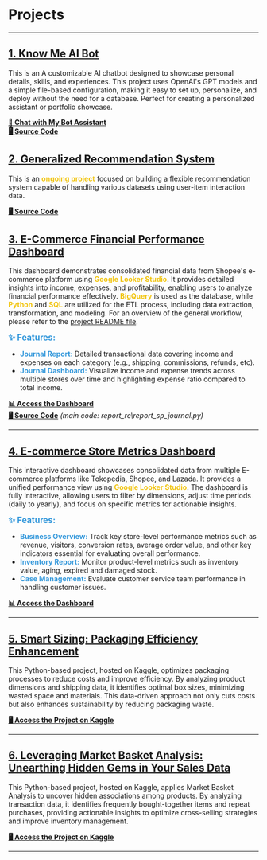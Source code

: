 # Projects
---

## <a href="https://github.com/anggoletomi/know-me-ai-bot" target="_blank">1. Know Me AI Bot</a>
This is an A customizable AI chatbot designed to showcase personal details, skills, and experiences. This project uses OpenAI's GPT models and a simple file-based configuration, making it easy to set up, personalize, and deploy without the need for a database. Perfect for creating a personalized assistant or portfolio showcase.

<a href="https://know-me-ai-bot.onrender.com/" target="_blank"><b>🤖 Chat with My Bot Assistant</b></a><br>
<a href="https://github.com/anggoletomi/know-me-ai-bot" target="_blank"><b>🖥️ Source Code</b></a>

## <a href="https://github.com/anggoletomi/generalized-recommendation-system" target="_blank">2. Generalized Recommendation System</a>
This is an <span style="color:#f1c40f; font-weight:bold;">ongoing project</span> focused on building a flexible recommendation system capable of handling various datasets using user-item interaction data.

<a href="https://github.com/anggoletomi/generalized-recommendation-system" target="_blank"><b>🖥️ Source Code</b></a>

## <a href="https://lookerstudio.google.com/reporting/6a1b2785-da92-4bd6-aabe-1f7763c0d257" target="_blank">3. E-Commerce Financial Performance Dashboard</a>  
This dashboard demonstrates consolidated financial data from Shopee's e-commerce platform using <span style="color:#f1c40f; font-weight:bold;">Google Looker Studio</span>. It provides detailed insights into income, expenses, and profitability, enabling users to analyze financial performance effectively. <span style="color:#f1c40f; font-weight:bold;">BigQuery</span> is used as the database, while <span style="color:#f1c40f; font-weight:bold;">Python</span> and <span style="color:#f1c40f; font-weight:bold;">SQL</span> are utilized for the ETL process, including data extraction, transformation, and modeling. For an overview of the general workflow, please refer to the <a href="https://github.com/anggoletomi/commerce_data/blob/main/README.md" target="_blank">project README file</a>.


<span style="font-size: 1.2em; color:#3498db; font-weight:bold;">✨ Features:</span>  
- <span style="color:#3498db; font-weight:bold;">Journal Report:</span> Detailed transactional data covering income and expenses on each category (e.g., shipping, commissions, refunds, etc).
- <span style="color:#3498db; font-weight:bold;">Journal Dashboard:</span> Visualize income and expense trends across multiple stores over time and highlighting expense ratio compared to total income.

<a href="https://lookerstudio.google.com/reporting/6a1b2785-da92-4bd6-aabe-1f7763c0d257" target="_blank"><b>📊 Access the Dashboard</b></a><br>
<a href="https://github.com/anggoletomi/commerce_data" target="_blank"><b>🖥️ Source Code</b></a> *(main code: report_rc\report_sp_journal.py)*

---

## <a href="https://lookerstudio.google.com/reporting/0a73cc2a-443b-4c7d-977c-193bbf1c8ac4" target="_blank">4. E-commerce Store Metrics Dashboard</a>
This interactive dashboard showcases consolidated data from multiple E-commerce platforms like Tokopedia, Shopee, and Lazada. It provides a unified performance view using <span style="color:#f1c40f; font-weight:bold;">Google Looker Studio</span>. The dashboard is fully interactive, allowing users to filter by dimensions, adjust time periods (daily to yearly), and focus on specific metrics for actionable insights.

<span style="font-size: 1.2em; color:#3498db; font-weight:bold;">✨ Features:</span>
- <span style="color:#3498db; font-weight:bold;">Business Overview:</span> Track key store-level performance metrics such as revenue, visitors, conversion rates, average order value, and other key indicators essential for evaluating overall performance.
- <span style="color:#3498db; font-weight:bold;">Inventory Report:</span> Monitor product-level metrics such as inventory value, aging, expired and damaged stock.
- <span style="color:#3498db; font-weight:bold;">Case Management:</span> Evaluate customer service team performance in handling customer issues.

<a href="https://lookerstudio.google.com/reporting/0a73cc2a-443b-4c7d-977c-193bbf1c8ac4" target="_blank"><b>📊 Access the Dashboard</b></a>  

---

## <a href="https://www.kaggle.com/code/anggoletomi/smart-sizing-packaging-efficiency-enhancement" target="_blank">5. Smart Sizing: Packaging Efficiency Enhancement</a>
This Python-based project, hosted on Kaggle, optimizes packaging processes to reduce costs and improve efficiency. By analyzing product dimensions and shipping data, it identifies optimal box sizes, minimizing wasted space and materials. This data-driven approach not only cuts costs but also enhances sustainability by reducing packaging waste.

<a href="https://www.kaggle.com/code/anggoletomi/smart-sizing-packaging-efficiency-enhancement" target="_blank"><b>🖥️ Access the Project on Kaggle</b></a>  

---

## <a href="https://www.kaggle.com/code/anggoletomi/unearthing-hidden-gems-in-your-sales-data" target="_blank">6. Leveraging Market Basket Analysis: Unearthing Hidden Gems in Your Sales Data</a>
This Python-based project, hosted on Kaggle, applies Market Basket Analysis to uncover hidden associations among products. By analyzing transaction data, it identifies frequently bought-together items and repeat purchases, providing actionable insights to optimize cross-selling strategies and improve inventory management.

<a href="https://www.kaggle.com/code/anggoletomi/unearthing-hidden-gems-in-your-sales-data" target="_blank"><b>🖥️ Access the Project on Kaggle</b></a> 

---